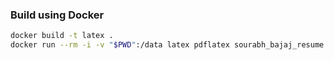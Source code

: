 ### Build using Docker

```sh
docker build -t latex .
docker run --rm -i -v "$PWD":/data latex pdflatex sourabh_bajaj_resume.tex
```

